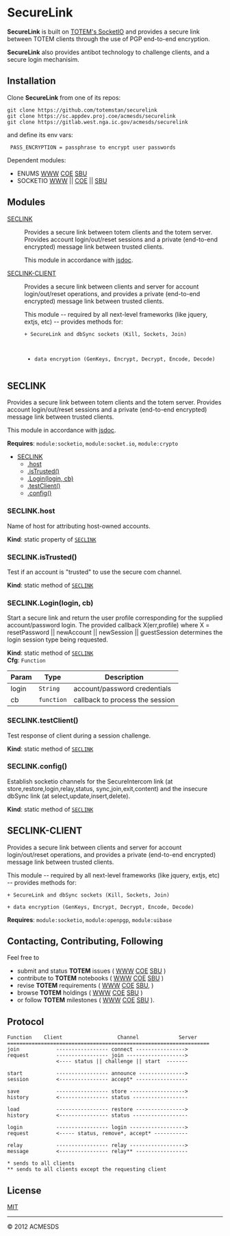 # SecureLink

**SecureLink** is built on [TOTEM's SocketIO](https://github.com/totemstan/socketio) and provides a secure link between TOTEM clients 
through the use of PGP end-to-end encryption.

**SecureLink** also provides antibot technology to challenge clients, and a secure login mechanisim.
	
## Installation

Clone **SecureLink** from one of its repos:

	git clone https://github.com/totemstan/securelink
	git clone https://sc.appdev.proj.coe/acmesds/securelink
	git clone https://gitlab.west.nga.ic.gov/acmesds/securelink

and define its env vars:

	 PASS_ENCRYPTION = passphrase to encrypt user passwords

Dependent modules:

+ ENUMS [WWW](https://github.com/totemstan/enums)  [COE](https://sc.appdev.proj.coe/acmesds/enums)  [SBU](https://gitlab.west.nga.ic.gov/acmesds/enums)  
+ SOCKETIO [WWW](https://github.com/totemstan/socketio) || [COE](https://sc.appdev.proj.coe/acmesds/socketio) || [SBU](https://gitlab.west.nga.ic.gov/acmesds/socketio)  

## Modules

<dl>
<dt><a href="#module_SECLINK">SECLINK</a></dt>
<dd><p>Provides a secure link between totem clients and the totem server.
Provides account login/out/reset sessions and a private (end-to-end
encrypted) message link between trusted clients. </p>
<p>This module in accordance with <a href="https://jsdoc.app/">jsdoc</a>.</p>
</dd>
<dt><a href="#module_SECLINK-CLIENT">SECLINK-CLIENT</a></dt>
<dd><p>Provides a secure link between 
clients and server for account login/out/reset operations, and provides a private (end-to-end
encrypted) message link between trusted clients. </p>
<p>This module -- required by all next-level frameworks (like jquery, extjs, etc) -- provides 
methods for:</p>
<pre><code>+ SecureLink and dbSync sockets (Kill, Sockets, Join)

+ data encryption (GenKeys, Encrypt, Decrypt, Encode, Decode)
</code></pre>
</dd>
</dl>

<a name="module_SECLINK"></a>

## SECLINK
Provides a secure link between totem clients and the totem server.
Provides account login/out/reset sessions and a private (end-to-end
encrypted) message link between trusted clients. 

This module in accordance with [jsdoc](https://jsdoc.app/).

**Requires**: <code>module:socketio</code>, <code>module:socket.io</code>, <code>module:crypto</code>  

* [SECLINK](#module_SECLINK)
    * [.host](#module_SECLINK.host)
    * [.isTrusted()](#module_SECLINK.isTrusted)
    * [.Login(login, cb)](#module_SECLINK.Login)
    * [.testClient()](#module_SECLINK.testClient)
    * [.config()](#module_SECLINK.config)

<a name="module_SECLINK.host"></a>

### SECLINK.host
Name of host for attributing host-owned accounts.

**Kind**: static property of [<code>SECLINK</code>](#module_SECLINK)  
<a name="module_SECLINK.isTrusted"></a>

### SECLINK.isTrusted()
Test if an account is "trusted" to use the secure com channel.

**Kind**: static method of [<code>SECLINK</code>](#module_SECLINK)  
<a name="module_SECLINK.Login"></a>

### SECLINK.Login(login, cb)
Start a secure link and return the user profile corresponding for the supplied 
	account/password login.  The provided callback  X(err,profile) where X =  
	resetPassword || newAccount || newSession || guestSession determines the login session
	type being requested.

**Kind**: static method of [<code>SECLINK</code>](#module_SECLINK)  
**Cfg**: <code>Function</code>  

| Param | Type | Description |
| --- | --- | --- |
| login | <code>String</code> | account/password credentials |
| cb | <code>function</code> | callback to process the session |

<a name="module_SECLINK.testClient"></a>

### SECLINK.testClient()
Test response of client during a session challenge.

**Kind**: static method of [<code>SECLINK</code>](#module_SECLINK)  
<a name="module_SECLINK.config"></a>

### SECLINK.config()
Establish socketio channels for the SecureIntercom link (at store,restore,login,relay,status,
	sync,join,exit,content) and the insecure dbSync link (at select,update,insert,delete).

**Kind**: static method of [<code>SECLINK</code>](#module_SECLINK)  
<a name="module_SECLINK-CLIENT"></a>

## SECLINK-CLIENT
Provides a secure link between 
clients and server for account login/out/reset operations, and provides a private (end-to-end
encrypted) message link between trusted clients. 

This module -- required by all next-level frameworks (like jquery, extjs, etc) -- provides 
methods for:

	+ SecureLink and dbSync sockets (Kill, Sockets, Join)

	+ data encryption (GenKeys, Encrypt, Decrypt, Encode, Decode)

**Requires**: <code>module:socketio</code>, <code>module:openpgp</code>, <code>module:uibase</code>  

## Contacting, Contributing, Following

Feel free to 
* submit and status **TOTEM** issues (
[WWW](http://totem.zapto.org/issues.view) 
[COE](https://totem.west.ile.nga.ic.gov/issues.view) 
[SBU](https://totem.nga.mil/issues.view)
)  
* contribute to **TOTEM** notebooks (
[WWW](http://totem.zapto.org/shares/notebooks/) 
[COE](https://totem.west.ile.nga.ic.gov/shares/notebooks/) 
[SBU](https://totem.nga.mil/shares/notebooks/)
)  
* revise **TOTEM** requirements (
[WWW](http://totem.zapto.org/reqts.view) 
[COE](https://totem.west.ile.nga.ic.gov/reqts.view) 
[SBU](https://totem.nga.mil/reqts.view), 
)  
* browse **TOTEM** holdings (
[WWW](http://totem.zapto.org/) 
[COE](https://totem.west.ile.nga.ic.gov/) 
[SBU](https://totem.nga.mil/)
)  
* or follow **TOTEM** milestones (
[WWW](http://totem.zapto.org/milestones.view) 
[COE](https://totem.west.ile.nga.ic.gov/milestones.view) 
[SBU](https://totem.nga.mil/milestones.view)
).

## Protocol

	Function	Client					Channel 			Server
	==================================================================
	join			----------------- connect ---------------->
	request			----------------- join ------------------->
					<---- status || challenge || start	-------
	
	start			----------------- announce --------------->
	session			<---------------- accept* -----------------
	
	save			----------------- store ------------------>
	history			<---------------- status ------------------
	
	load			----------------- restore ---------------->
	history			<---------------- status ------------------
	
	login			----------------- login ------------------>
	request			<----- status, remove*, accept* -----------
					
	relay			----------------- relay ------------------>
	message			<---------------- relay** -----------------
	
	* sends to all clients
	** sends to all clients except the requesting client
	
## License

[MIT](LICENSE)

* * *

&copy; 2012 ACMESDS
